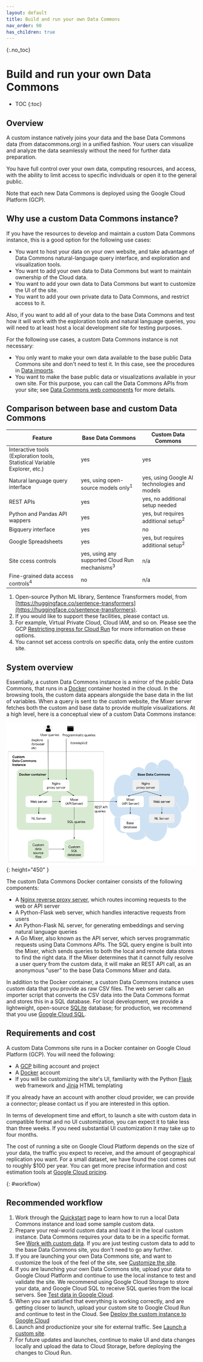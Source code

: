 ```yaml
---
layout: default
title: Build and run your own Data Commons
nav_order: 90
has_children: true
---
```


{:.no_toc}
# Build and run your own Data Commons

* TOC
{:toc}

## Overview

A custom instance natively joins your data and the base Data Commons data (from datacommons.org) in a unified fashion. Your users can visualize and analyze the data seamlessly without the need for further data preparation.

You have full control over your own data, computing resources, and access, with the ability to limit access to specific individuals or open it to the general public.

Note that each new Data Commons is deployed using the Google Cloud Platform (GCP). 

## Why use a custom Data Commons instance?

If you have the resources to develop and maintain a custom Data Commons instance, this is a good option for the following use cases:

- You want to host your data on your own website, and take advantage of Data Commons natural-language query interface, and exploration and visualization tools.
- You want to add your own data to Data Commons but want to maintain ownership of the Cloud data.
- You want to add your own data to Data Commons but want to customize the UI of the site.
- You want to add your own private data to Data Commons, and restrict access to it.

Also, if you want to add all of your data to the base Data Commons and test how it will work with the exploration tools and natural language queries, you will need to at least host a local development site for testing purposes.

For the following use cases, a custom Data Commons instance is not necessary:

- You only want to make your own data available to the base public Data Commons site and don't need to test it. In this case, see the procedures in [Data imports](/import_dataset/index.html).
- You want to make the base public data or visualizations available in your own site. For this purpose, you can call the Data Commons APIs from your site; see [Data Commons web components](/api/web_components/index.html) for more details.

## Comparison between base and custom Data Commons

| Feature                                                      |  Base Data Commons | Custom Data Commons |
|--------------------------------------------------------------|--------------------|---------------------|
| Interactive tools (Exploration tools, Statistical Variable Explorer, etc.) |  yes  |    yes    |
| Natural language query interface                            |  yes, using open-source models only<sup>1</sup> |  yes, using Google AI technologies and models  |
| REST APIs                                                   |  yes | yes, no additional setup needed |
| Python and Pandas API wappers                               |  yes  | yes, but requires additional setup<sup>2</sup> |
| Bigquery interface  | yes | no
| Google Spreadsheets                                         |  yes |  yes, but requires additional setup<sup>2</sup> |
| Site ccess controls | yes, using any supported Cloud Run mechanisms<sup>3</sup> | n/a |
| Fine-grained data access controls<sup>4</sup> |  no | n/a |

1. Open-source Python ML library, Sentence Transformers model, from [https://huggingface.co/sentence-transformers](https://huggingface.co/sentence-transformers).
1. If you would like to support these facilities, please contact us.
1. For example, Virtual Private Cloud, Cloud IAM, and so on. Please see the GCP [Restricting ingress for Cloud Run](https://cloud.google.com/run/docs/securing/ingress) for more information on these options. 
1. You cannot set access controls on specific data, only the entire custom site.

## System overview

Essentially, a custom Data Commons instance is a mirror of the public Data Commons, that runs in a [Docker](http://docker.com) container hosted in the cloud. In the browsing tools, the custom data appears alongside the base data in the list of variables. When a query is sent to the custom website, the Mixer server fetches both the custom and base data to provide multiple visualizations. At a high level, here is a conceptual view of a custom Data Commons instance:

![setup1](/assets/images/custom_dc/customdc_setup1.png){: height="450" }

The custom Data Commons Docker container consists of the following components:

- A [Nginx reverse proxy server](https://www.nginx.com/resources/glossary/reverse-proxy-server/), which routes incoming requests to the web or API server
- A Python-Flask web server, which handles interactive requests from users
- An Python-Flask NL server, for generating embeddings and serving natural language queries
- A Go Mixer, also known as the API server, which serves programmatic requests using Data Commons APIs. The SQL query engine is built into the Mixer, which sends queries to both the local and remote data stores to find the right data. If the Mixer determines that it cannot fully resolve a user query from the custom data, it will make an REST API call, as an anonymous "user" to the base Data Commons Mixer and data.

In addition to the Docker container, a custom Data Commons instance uses custom data that you provide as raw CSV files. The web server calls an importer script that converts the CSV data into the Data Commons format and stores this in a SQL database. For local development, we provide a lightweight, open-source [SQLite](http://sqlite.org) database; for production, we recommend that you use [Google Cloud SQL](https://cloud.google.com/sql/).

## Requirements and cost

A custom Data Commons site runs in a Docker container on Google Cloud Platform (GCP). You will need the following:

- A [GCP](http://console.cloud.google.com) billing account and project
- A [Docker](http://docker.com) account
- If you will be customizing the site's UI, familiarity with the Python [Flask](https://flask.palletsprojects.com/en/3.0.x/#) web framework and [Jinja](https://jinja.palletsprojects.com/en/3.1.x/templates/) HTML templating

If you already have an account with another cloud provider, we can provide a connector; please contact us if you are interested in this option.

In terms of development time and effort, to launch a site with custom data in compatible format and no UI customization, you can expect it to take less than three weeks. If you need substantial UI customization it may take up to four months.

The cost of running a site on Google Cloud Platform depends on the size of your data, the traffic you expect to receive, and the amount of geographical replication you want. For a small dataset, we have found the cost comes out to roughly $100 per year. You can get more precise information and cost estimation tools at [Google Cloud pricing](https://cloud.google.com/pricing).

{: #workflow}
## Recommended workflow

1. Work through the [Quickstart](/custom_dc/quickstart.html) page to learn how to run a local Data Commons instance and load some sample custom data.
1. Prepare your real-world custom data and load it in the local custom instance. Data Commons requires your data to be in a specific format. See [Work with custom data](/custom_dc/custom_data.html). If you are just testing custom data to add to the base Data Commons site, you don't need to go any further.
1. If you are launching your own Data Commons site, and want to customize the look of the feel of the site, see [Customize the site](/custom_dc/custom_ui.html).
1. If you are launching your own Data Commons site, upload your data to Google Cloud Platform and continue to use the local instance to test and validate the site. We recommend using Google Cloud Storage to store your data, and Google Cloud SQL to receive SQL queries from the local servers. See [Test data in Google Cloud](/custom_dc/data_cloud.html).
1. When you are satisfied that everything is working correctly, and are getting closer to launch, upload your custom site to Google Cloud Run and continue to test in the Cloud. See [Deploy the custom instance to Google Cloud](/custom_dc/deploy_cloud.html)
1. Launch and productionize your site for external traffic. See [Launch a custom site](/custom_dc/launch_cloud.html).
1. For future updates and launches, continue to make UI and data changes locally and upload the data to Cloud Storage, before deploying the changes to Cloud Run.
